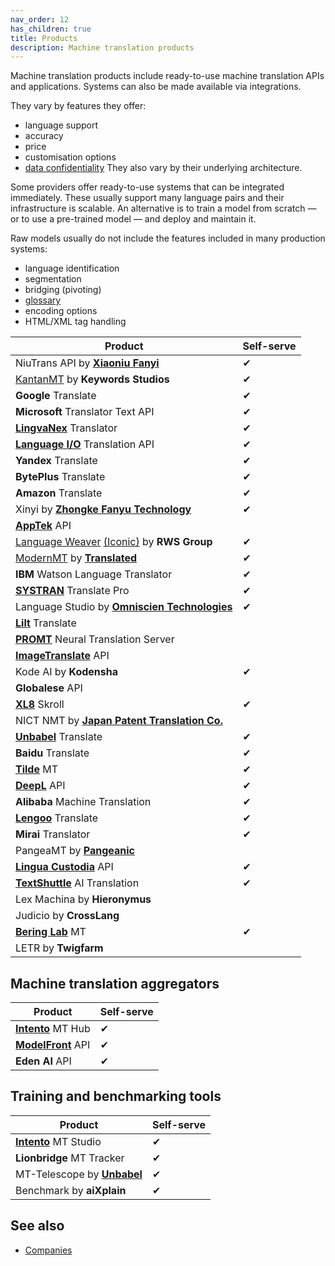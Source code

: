 ```yaml
---
nav_order: 12
has_children: true
title: Products
description: Machine translation products
---
```


Machine translation products include ready-to-use machine translation APIs and applications.  Systems can also be made available via integrations.

They vary by features they offer:
- language support
- accuracy
- price
- customisation options
- [data confidentiality](data-confidentiality.md)
They also vary by their underlying architecture.

Some providers offer ready-to-use systems that can be integrated immediately.  These usually support many language pairs and their infrastructure is scalable.  An alternative is to train a model from scratch — or to use a pre-trained model — and deploy and maintain it.

Raw models usually do not include the features included in many production systems:
- language identification
- segmentation
- bridging (pivoting)
- [glossary](../customisation/glossaries.md)
- encoding options
- HTML/XML tag handling


| Product | Self-serve |
| --- | --- |
| NiuTrans API by **[Xiaoniu Fanyi](/../industry/companies.md#xiaoniu-fanyi)** | ✔ |
| [KantanMT](/../industry/companies.md#kantanmt) by **Keywords Studios** | ✔ |
| **Google** Translate | ✔ |
| **Microsoft** Translator Text API | ✔ |
| **[LingvaNex](/../industry/companies.md#lingvanex)** Translator | ✔ |
| **[Language I/O](/../industry/companies.md#language-io)** Translation API | ✔ |
| **Yandex** Translate | ✔ |
| **BytePlus** Translate | ✔ |
| **Amazon** Translate | ✔ |
| Xinyi by **[Zhongke Fanyu Technology](/../industry/companies.md#zhongke-fanyu-technology)** | ✔ |
| **[AppTek](/../industry/companies.md#apptek)** API | |
| [Language Weaver](/../industry/companies.md#language-weaver) [(Iconic)](/../industry/companies.md#iconic-translation-machines) by **RWS Group** | ✔ |
| [ModernMT](/../industry/companies.md#modernmt) by **[Translated](/../industry/companies.md#translated)** | ✔ |
| **IBM** Watson Language Translator | ✔ |
| **[SYSTRAN](/../industry/companies.md#systran)** Translate Pro | ✔ |
| Language Studio by **[Omniscien Technologies](/../industry/companies.md#omniscien-technologies)** | ✔ |
| **[Lilt](/../industry/companies.md#lilt)** Translate | |
| **[PROMT](/../industry/companies.md#promt)** Neural Translation Server | |
| **[ImageTranslate](/../industry/companies.md#imagetranslate)** API | |
| Kode AI by **Kodensha** | ✔ |
| **Globalese** API | |
| **[XL8](/../industry/companies.md#xl8)** Skroll | ✔ |
| NICT NMT by **[Japan Patent Translation Co.](/../industry/companies.md#japan-patent-translation-co)** | |
| **[Unbabel](/../industry/companies.md#unbabel)** Translate | ✔ |
| **Baidu** Translate | ✔ |
| **[Tilde](/../industry/companies.md#tilde)** MT | ✔ |
| **[DeepL](/../industry/companies.md#deepl)** API | ✔ |
| **Alibaba** Machine Translation | ✔ |
| **[Lengoo](/../industry/companies.md#lengoo)** Translate | ✔ |
| **Mirai** Translator | ✔ |
| PangeaMT by **[Pangeanic](/../industry/companies.md#pangeanic)** | |
| **[Lingua Custodia](/../industry/companies.md#lingua-custodia)** API | ✔ |
| **[TextShuttle](/../industry/companies.md#textshuttle)** AI Translation | ✔ |
| Lex Machina by **Hieronymus** | |
| Judicio by **CrossLang** | |
| **[Bering Lab](/../industry/companies.md#bering-lab)** MT | ✔ |
| LETR by **Twigfarm** | |

## Machine translation aggregators

| Product | Self-serve |
| --- | --- |
| **[Intento](/../industry/companies.md#intento)** MT Hub | ✔ |
| **[ModelFront](/../industry/companies.md#modelfront)** API | ✔ |
| **Eden AI** API | ✔ |

## Training and benchmarking tools

| Product | Self-serve |
| --- | --- |
| **[Intento](/../industry/companies.md#intento)** MT Studio | ✔ |
| **Lionbridge** MT Tracker | ✔ |
| MT-Telescope by **[Unbabel](/../industry/companies.md#unbabel)** | ✔ |
| Benchmark by **aiXplain** | ✔ |

## See also

- [Companies](/../industry/companies.md)
